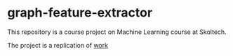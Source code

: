 # graph-feature-extractor
This repository is a course project on Machine Learning course at Skoltech. 


The project is a replication of [work](https://www.sciencedirect.com/science/article/pii/S0022519317305040)

